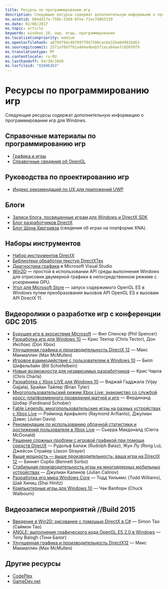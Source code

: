 ```yaml
---
title: Ресурсы по программированию игр
description: Следующие ресурсы содержат дополнительную информацию о программировании игр для Windows.
ms.assetid: b84dd17a-756b-2369-8fee-f1ec7d865239
ms.date: 02/08/2017
ms.topic: article
keywords: windows 10, uwp, игры, программирование
ms.localizationpriority: medium
ms.openlocfilehash: a87b979dc48f8977047599cac6a32ba0d901bd63
ms.sourcegitcommit: 2571af6bf781a464a4beb5f1aca84ae7c850f8f9
ms.translationtype: MT
ms.contentlocale: ru-RU
ms.lasthandoff: 04/30/2020
ms.locfileid: "82606363"
---
```

# <a name="game-programming-resources"></a>Ресурсы по программированию игр




Следующие ресурсы содержат дополнительную информацию о программировании игр для Windows.

## <a name="game-programming-reference"></a>Справочные материалы по программированию игр


-   [Графика и игры](https://docs.microsoft.com/windows/desktop/graphics-and-multimedia)
-   [Справочные сведения об OpenGL](https://www.opengl.org/sdk/docs/man4/)

## <a name="game-design-guidance"></a>Руководства по проектированию игр


-   [Индекс рекомендаций по UX для приложений UWP](https://developer.microsoft.com/windows/apps/design)

## <a name="blogs"></a>Блоги


-   [Записи блога, посвященные играм для Windows и DirectX SDK]( https://blogs.msdn.com/b/chuckw/)
-   [Блог разработчиков DirectX]( https://blogs.msdn.com/b/directx/)
-   [Блог Шона Харгривза]( https://blogs.msdn.com/b/shawnhar/) (сведения об играх на платформе XNA).

## <a name="toolkits"></a>Наборы инструментов


-   [Набор инструментов DirectX](  https://github.com/Microsoft/DirectXTK)
-   [Библиотеки обработки текстур DirectXTex](  https://github.com/Microsoft/DirectXTex)
-   [Диагностика графики](https://docs.microsoft.com/visualstudio/debugger/overview-of-visual-studio-graphics-diagnostics?view=vs-2015) в Microsoft Visual Studio
-   [Win2D](https://github.com/Microsoft/Win2D) — простой в использовании API среды выполнения Windows для отрисовки двумерной графики в непосредственном режиме с ускорением GPU.
-   [Угол для Microsoft Store](https://github.com/microsoft/angle/wiki) — запуск содержимого OpenGL ES в Windows путем преобразования вызовов API OpenGL ES к вызовам API DirectX 11.

## <a name="gdc-2015-game-dev-session-videos"></a>Видеоролики о разработке игр с конференции GDC 2015


-   [Будущее игр в экосистеме Microsoft](https://channel9.msdn.com/Events/GDC/GDC-2015/The-Future-of-Gaming-Across-the-Microsoft-Ecosystem) — Фил Спенсер (Phil Spencer)
-   [Разработка игр для Windows 10](https://channel9.msdn.com/Events/GDC/GDC-2015/Developing-Games-for-Windows-10) — Крис Тектор (Chris Tector), Дон Иксбокс (Don Xbox)
-   [Улучшенная графика и производительность DirectX 12](https://channel9.msdn.com/Events/GDC/GDC-2015/Advanced-DirectX12-Graphics-and-Performance) — Макс Макмаллен (Max McMullen)
-   [Игровое взаимодействие с пользователем в Windows 10](https://channel9.msdn.com/Events/GDC/GDC-2015/Gaming-Consumer-Experience-on-Windows-10) — Билл Шифельбайн (Bill Schiefelbein)
-   [Новые возможности для независимых разработчиков](https://channel9.msdn.com/Events/GDC/GDC-2015/New-Opportunities-for-Independent-Developers) — Крис Чарла (Chris Charla)
-   [Разработка с Xbox LIVE для Windows 10](https://channel9.msdn.com/Events/GDC/GDC-2015/Developing-with-Xbox-Live-for-Windows-10) — Виджай Гадджала (Vijay Gajjala), Брайан Тайлер (Brian Tyler)
-   [Многопользовательский режим Xbox Live: знакомство со службой кросс-платформенного проведения матчей и игр](https://channel9.msdn.com/Events/GDC/GDC-2015/Xbox-Live-Multiplayer-Introducing-services-for-cross-platform-matchmaking-and-gameplay) — Фердинанд Шобер (Ferdinand Schober)
-   [Fable Legends: многопользовательские игры на разных устройствах с Xbox Live](https://channel9.msdn.com/Events/GDC/GDC-2015/Fable-Legends-Cross-device-Gameplay-with-Xbox-Live) — Рэймонд Арифьянто (Raymond Arifianto), Джулиан Дэвис (Julian Davis)
-   [Рекомендации по использованию облачной статистики и достижений пользователя в Xbox Live](https://channel9.msdn.com/Events/GDC/GDC-2015/Best-Practices-for-Leveraging-Cloud-Based-User-Stats-and-Achievements-in-Xbox-Live) — Сьерра Макдоналд (Cierra McDonald)
-   [Решение сложных проблем с игровой графикой при помощи средств DirectX](https://channel9.msdn.com/Events/GDC/GDC-2015/Solve-the-Tough-Graphics-Problems-with-your-Game-Using-DirectX-Tools) — Рудольф Балаж (Rudolph Balaz), Жун Лу (Rong Lu), Джейсон Страйер (Jason Strayer)
-   [Выше мощность — выше производительность: ваша игра на DirectX 12](https://channel9.msdn.com/Events/GDC/GDC-2015/Better-Power-Better-Performance-Your-Game-on-DirectX12) — Беннет Сорбо (Bennett Sorbo)
-   [Стабильная производительность игры на многоядерных мобильных устройствах](https://channel9.msdn.com/Events/GDC/GDC-2015/Sustained-gaming-performance-in-multi-core-mobile-devices) — Джулиан Калинов (Julian Calinov)
-   [Разработка игр мира Windows Core](https://channel9.msdn.com/Events/GDC/GDC-2015/Designing-Games-for-a-Windows-Core-World) — Тодд Уильямс (Todd Williams), Шай Хиниц (Shai Hinitz)
-   [Компьютерные игры для Windows 10](https://channel9.msdn.com/Events/GDC/GDC-2015/PC-Games-for-Windows-10) — Чак Валборн (Chuck Walbourn)

## <a name="build-2015-session-videos"></a>Видеозаписи мероприятий //Build 2015


-   [Введение в Win2D: рисование с помощью DirectX в C#](https://channel9.msdn.com/Events/Build/2015/2-631) — Simon Tao (Саймон Тао)
-   [ANGLE: выполнение графического кода OpenGL ES 2.0 в Windows](https://channel9.msdn.com/Events/Build/2015/3-686) — Tony Balogh (Тони Балог)
-   [Улучшенная графика и производительность DirectX12](https://channel9.msdn.com/Events/Build/2015/3-673) — Макс Макмаллен (Max McMullen)

## <a name="other-resources"></a>Другие ресурсы


-   [CodePlex](https://www.codeplex.com/)
-   [GameDev.net](https://www.gamedev.net/page/index.html)

 

 




